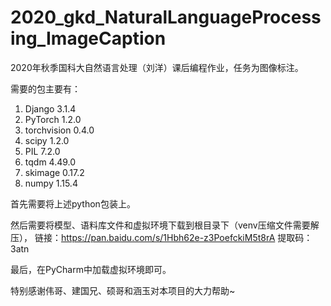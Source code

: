 # 2020_gkd_NaturalLanguageProcessing_ImageCaption
2020年秋季国科大自然语言处理（刘洋）课后编程作业，任务为图像标注。

需要的包主要有：
1. Django 3.1.4
2. PyTorch 1.2.0
3. torchvision 0.4.0
4. scipy 1.2.0
5. PIL 7.2.0
6. tqdm 4.49.0
7. skimage 0.17.2
8. numpy 1.15.4

首先需要将上述python包装上。

然后需要将模型、语料库文件和虚拟环境下载到根目录下（venv压缩文件需要解压），
链接：https://pan.baidu.com/s/1Hbh62e-z3PoefckiM5t8rA 
提取码：3atn 

最后，在PyCharm中加载虚拟环境即可。

特别感谢伟哥、建国兄、硕哥和涵玉对本项目的大力帮助~
